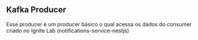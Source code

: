 ## Kafka Producer

Esse producer é um producer básico o qual acessa os dados do consumer criado no Ignite Lab (notifications-service-nestjs)
